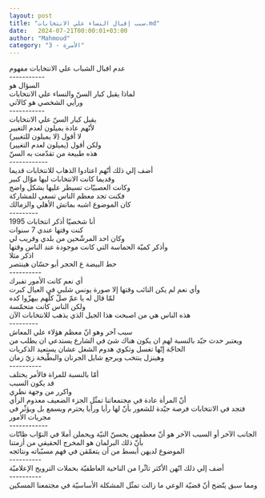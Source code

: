 ```yaml
---
layout: post
title: "سبب إقبال النساء علي الانتخابات.md"
date:   2024-07-21T00:00:01+03:00
author: "Mahmoud"
category: "3 - الأسرة"
---
```

عدم اقبال الشباب علي الانتخابات مفهوم\
\-\-\-\-\-\-\-\-\-\--\
السؤال هو\
لماذا يقبل كبار السنّ والنساء علي الانتخابات\
ورأيي الشخصي هو كالآتي\
\-\-\-\-\-\-\-\-\-\--\
يقبل كبار السنّ علي الانتخابات\
لأنّهم عادة يميلون لعدم التغيير\
لا أقول (لا يميلون للتغيير)\
ولكن أقول (يميلون لعدم التغيير)\
هذه طبيعة من تقدّمت به السنّ\
\-\-\-\-\-\-\-\-\-\-\--\
أضف إلي ذلك أنّهم اعتادوا الذهاب للانتخابات قديما\
وقديما كانت الانتخابات ليها موّال كبير\
وكانت العصبيّات تسيطر عليها بشكل واضح\
فكنت تجد معظم الناس تسعي للمشاركة\
كان الموضوع اشبه بماتش الأهلي والزمالك\
\-\-\-\-\-\-\-\--\
أنا شخصيّا أذكر انتخابات 1995\
كنت وقتها عندي 7 سنوات\
وكان احد المرشّحين من بلدي وقريب لي\
وأذكر كميّة الحماسة التي كانت موجودة عند الناس
وقتها\
اذكر مثلا\
حط البيضة ع الحجر أبو حسّان هينتصر\
\-\-\-\-\-\-\-\-\--\
أي نعم كانت الأمور تفبرك\
وأي نعم لم يكن النائب وقتها إلا صورة يونس شلبي في العيال
كبرت\
لمّا قال له يا عمّ صلّ كلّهم بيهزّوا كده\
ولكن الناس كانت متحمّسة\
هذه الناس هي من اصبحت هذا الجيل الذي يذهب للانتخابات
الآن\
\-\-\-\-\-\-\-\--\
سبب آخر وهو انّ معظم هؤلاء علي المعاش\
ويعتبر حدث جيّد بالنسبة لهم ان يكون هناك شئ في الشارع
يستدعي ان يطلب من الحاجّة إنّها تغسل وتكوي هدوم الشغل عشان يستعيد
الذكريات\
وهينزل ينتخب ويرجع شايل الجرنان والبطّيخة زيّ زمان\
\-\-\-\-\-\-\-\-\--\
أمّا بالنسبة للمراة فالأمر يختلف\
قد يكون السبب\
واكرر من وجهة نظري\
أنّ المرأة عادة في مجتمعاتنا تمثّل الجزء الضعيف معدوم
الرأي\
فتجد في الانتخابات فرصة جيّدة للشعور بأنّ لها رأيا ورأيا
يحترم ويسمع بل ويؤثّر في مجريات الأمور\
\-\-\-\-\-\-\-\-\-\-\--\
الجانب الآخر أو السبب الآخر هو أنّ معظمهن يحسنّ النيّة
ويحملن أملا في النوّاب ظانّات بأنّ ذلك البرلمان هو المخرج الحقيقي من
أزمتنا\
الموضوع لديهن أبسط من أن يتعمّقن في فهم مسبّباته
ونتائجه\
\-\-\-\-\-\-\-\-\--\
أضف إلي ذلك انّهن الأكثر تاثّرا من الناحية العاطفيّة بحملات
الترويج الإعلاميّة\
\-\-\-\-\-\-\-\-\--\
ومما سبق يتّضح أنّ قضيّة الوعي ما زالت تمثّل المشكلة
الأساسيّة في مجتمعنا المسكين
